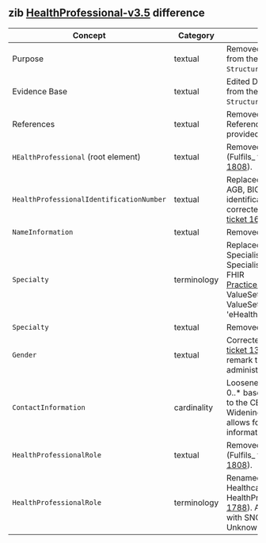 ## zib [HealthProfessional-v3.5](https://zibs.nl/wiki/HealthProfessional-v3.5(2020EN)) difference

| Concept         | Category          | Description                             | 
|-----------------|-------------------|-----------------------------------------|
| Purpose | textual | Removed Dutch specific context from the Purpose section in `StructureDefinition.description`. |
| Evidence Base| textual | Edited Dutch specific context from the Evidence Base section in `StructureDefinition.description`. |
| References | textual | Removed all content after References which was only provided in Dutch. |
|`HEalthProfessional` (root element) | textual | Removed spelling mistake  (Fulfils_ to Fulfills_) ([zib ticket 1808](https://bits.nictiz.nl/browse/ZIB-1808)).
|`HealthProfessionalIdentificationNumber` | textual | Replaced Dutch context (UZI, AGB, BIG) with the use of identification by NIHDI, and corrected incorrect definition ([zib ticket 1678](https://bits.nictiz.nl/browse/ZIB-1673)).|
|`NameInformation` | textual | Removed Dutch specific context. |
|`Specialty` | terminology | Replaced Dutch specific SpecialismeUZICodelijst and SpecialismeAGBCodelijst with the FHIR [PracticeSettingCodeValueSet](https://www.hl7.org/fhir/R4/valueset-c80-practice-codes.html) ValueSet used for specialty. This ValueSet is also used by the 'eHealth Platform Federal Profiles'| 
|`Specialty` | textual | Removed Dutch specific context. |
|`Gender` | textual | Corrected incorrect definition ([zib ticket 1368](https://bits.nictiz.nl/browse/ZIB-1368)) and added additional remark that the gender is an administrative gender. |
|`ContactInformation` | cardinality | Loosened cardinality from 0..1 to 0..* based on the changes made to the CBB ConctactInformation. Widening the cardinality here allows for capturing all contact information necessary.
|`HealthProfessionalRole` | textual | Removed spelling mistake  (Fulfils_ to Fulfills_) ([zib ticket 1808](https://bits.nictiz.nl/browse/ZIB-1808)).
|`HealthProfessionalRole` | terminology | Renamed ValueSet from HealthcareProviderRole to HealthProfessionalRole ([zib ticket 1788](https://bits.nictiz.nl/browse/ZIB-1788)). Also replace Other value with SNOMED code and added Unknown SNOMED code. |
